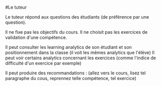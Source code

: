 #Le tuteur

Le tuteur répond aux questions des étudiants (de préférence par une question).

Il ne fixe pas les objectifs du cours. 
Il ne choisit pas les exercices de validation d'une compétence. 

Il peut consulter les learning analytics de son étudiant et son positionnement dans la classe (il voit les mêmes analytics que l'élève)
Il peut voir certains analytics concernant les exercices (comme l'indice de difficulté d'un exercice par exemple)

Il peut produire des recommandations : (allez vers le cours, lisez tel paragraphe du cous, reprennez telle compétence, tel exercice)

 
